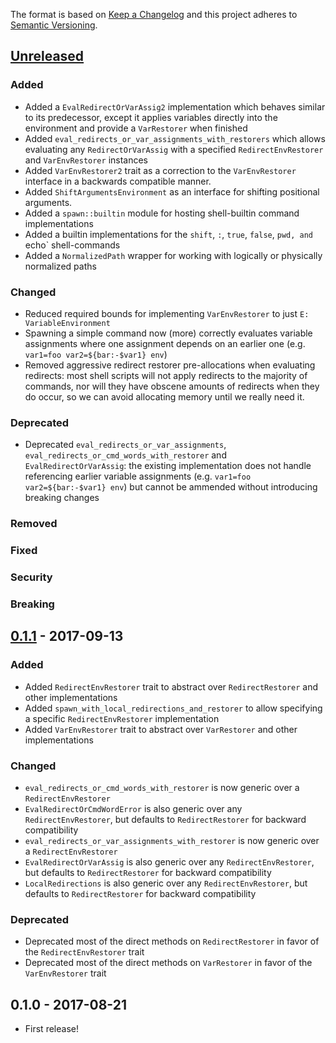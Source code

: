 The format is based on [Keep a Changelog](http://keepachangelog.com/en/1.0.0/)
and this project adheres to [Semantic Versioning](http://semver.org/spec/v2.0.0.html).

## [Unreleased]
### Added
- Added a `EvalRedirectOrVarAssig2` implementation which behaves similar to its predecessor,
except it applies variables directly into the environment and provide a `VarRestorer` when finished
- Added `eval_redirects_or_var_assignments_with_restorers` which allows evaluating any
`RedirectOrVarAssig` with a specified `RedirectEnvRestorer` and `VarEnvRestorer` instances
- Added `VarEnvRestorer2` trait as a correction to the `VarEnvRestorer` interface in a
backwards compatible manner.
- Added `ShiftArgumentsEnvironment` as an interface for shifting positional arguments.
- Added a `spawn::builtin` module for hosting shell-builtin command implementations
- Added a builtin implementations for the `shift`, `:`, `true`, `false`, `pwd, and `echo`
shell-commands
- Added a `NormalizedPath` wrapper for working with logically or physically normalized paths

### Changed
- Reduced required bounds for implementing `VarEnvRestorer` to just `E: VariableEnvironment`
- Spawning a simple command now (more) correctly evaluates variable assignments where one
assignment depends on an earlier one (e.g. `var1=foo var2=${bar:-$var1} env`)
- Removed aggressive redirect restorer pre-allocations when evaluating redirects: most shell
scripts will not apply redirects to the majority of commands, nor will they have obscene
amounts of redirects when they do occur, so we can avoid allocating memory until we really need it.

### Deprecated
- Deprecated `eval_redirects_or_var_assignments`, `eval_redirects_or_cmd_words_with_restorer`
and `EvalRedirectOrVarAssig`: the existing implementation does not handle referencing earlier
variable assignments (e.g. `var1=foo var2=${bar:-$var1} env`) but cannot be ammended without
introducing breaking changes

### Removed
### Fixed
### Security
### Breaking

## [0.1.1] - 2017-09-13
### Added
- Added `RedirectEnvRestorer` trait to abstract over `RedirectRestorer` and other implementations
- Added `spawn_with_local_redirections_and_restorer` to allow specifying a specific `RedirectEnvRestorer` implementation
- Added `VarEnvRestorer` trait to abstract over `VarRestorer` and other implementations

### Changed
- `eval_redirects_or_cmd_words_with_restorer` is now generic over a `RedirectEnvRestorer`
- `EvalRedirectOrCmdWordError` is also generic over any `RedirectEnvRestorer`, but defaults to `RedirectRestorer` for backward compatibility
- `eval_redirects_or_var_assignments_with_restorer` is now generic over a `RedirectEnvRestorer`
- `EvalRedirectOrVarAssig` is also generic over any `RedirectEnvRestorer`, but defaults to `RedirectRestorer` for backward compatibility
- `LocalRedirections` is also generic over any `RedirectEnvRestorer`, but defaults to `RedirectRestorer` for backward compatibility

### Deprecated
- Deprecated most of the direct methods on `RedirectRestorer` in favor of the `RedirectEnvRestorer` trait
- Deprecated most of the direct methods on `VarRestorer` in favor of the `VarEnvRestorer` trait

## 0.1.0 - 2017-08-21
- First release!

[Unreleased]: https://github.com/ipetkov/conch-runtime/compare/v0.1.1...HEAD
[0.1.1]: https://github.com/ipetkov/conch-runtime/compare/v0.1.0...v0.1.1
